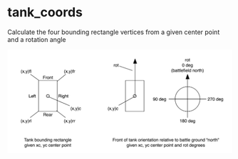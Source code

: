 # tank_coords
Calculate the four bounding rectangle vertices from a given center point and a rotation angle

![conventions](doc/conventions.jpg)
